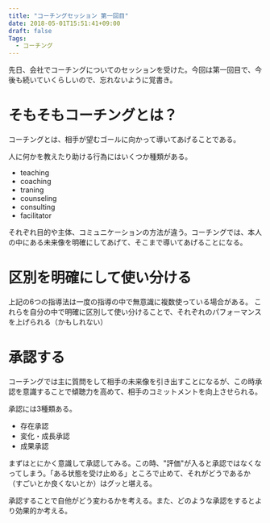 ```yaml
---
title: "コーチングセッション 第一回目"
date: 2018-05-01T15:51:41+09:00
draft: false
Tags:
  - コーチング
---
```


先日、会社でコーチングについてのセッションを受けた。今回は第一回目で、今後も続いていくらしいので、忘れないように覚書き。

# そもそもコーチングとは？
コーチングとは、相手が望むゴールに向かって導いてあげることである。

人に何かを教えたり助ける行為にはいくつか種類がある。

- teaching
- coaching
- traning
- counseling
- consulting
- facilitator

それぞれ目的や主体、コミュニケーションの方法が違う。コーチングでは、本人の中にある未来像を明確にしてあげて、そこまで導いてあげることになる。

# 区別を明確にして使い分ける
上記の6つの指導法は一度の指導の中で無意識に複数使っている場合がある。
これらを自分の中で明確に区別して使い分けることで、それぞれのパフォーマンスを上げられる（かもしれない）

# 承認する
コーチングでは主に質問をして相手の未来像を引き出すことになるが、この時承認を意識することで傾聴力を高めて、相手のコミットメントを向上させられる。

承認には3種類ある。

- 存在承認
- 変化・成長承認
- 成果承認

まずはとにかく意識して承認してみる。この時、"評価"が入ると承認ではなくなってしまう。「ある状態を受け止める」ところで止めて、それがどうであるか（すごいとか良くないとか）はグッと堪える。

承認することで自他がどう変わるかを考える。また、どのような承認をするとより効果的か考える。

